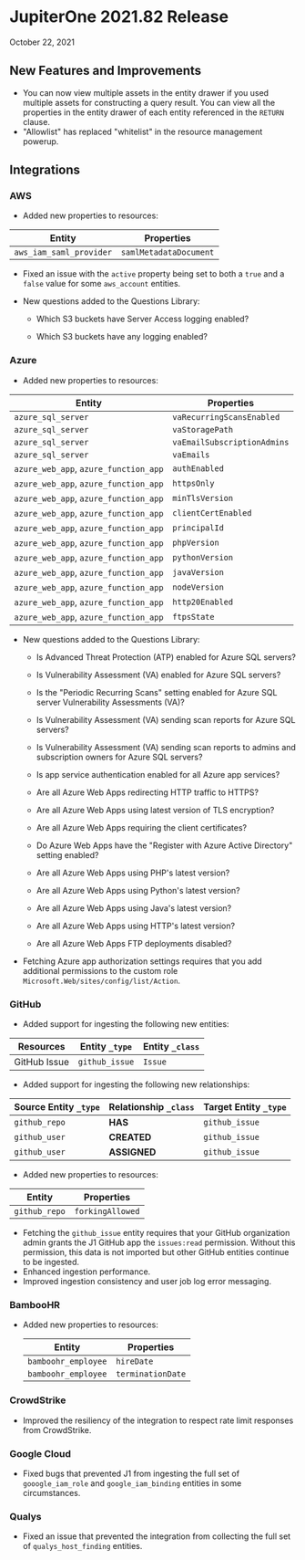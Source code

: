 # JupiterOne 2021.82 Release

October 22, 2021 

## New Features and Improvements

- You can now view multiple assets in the entity drawer if you used multiple assets for constructing a query result. You can view all the properties in the entity drawer of each entity referenced in the `RETURN` clause.
- "Allowlist" has replaced "whitelist" in the resource management powerup.

## Integrations

### AWS

- Added new properties to resources:

| Entity                  | Properties             |
| ----------------------- | ---------------------- |
| `aws_iam_saml_provider` | `samlMetadataDocument` |

- Fixed an issue with the `active` property being set to both a  `true` and a `false` value for some `aws_account` entities.
- New questions added to the Questions Library:

  - Which S3 buckets have Server Access logging enabled?

  - Which S3 buckets have any logging enabled?

### Azure

- Added new properties to resources:

| Entity                                | Properties                  |
| ------------------------------------- | --------------------------- |
| `azure_sql_server`                    | `vaRecurringScansEnabled`   |
| `azure_sql_server`                    | `vaStoragePath`             |
| `azure_sql_server`                    | `vaEmailSubscriptionAdmins` |
| `azure_sql_server`                    | `vaEmails`                  |
| `azure_web_app`, `azure_function_app` | `authEnabled`               |
| `azure_web_app`, `azure_function_app` | `httpsOnly`                 |
| `azure_web_app`, `azure_function_app` | `minTlsVersion`             |
| `azure_web_app`, `azure_function_app` | `clientCertEnabled`         |
| `azure_web_app`, `azure_function_app` | `principalId`               |
| `azure_web_app`, `azure_function_app` | `phpVersion`                |
| `azure_web_app`, `azure_function_app` | `pythonVersion`             |
| `azure_web_app`, `azure_function_app` | `javaVersion`               |
| `azure_web_app`, `azure_function_app` | `nodeVersion`               |
| `azure_web_app`, `azure_function_app` | `http20Enabled`             |
| `azure_web_app`, `azure_function_app` | `ftpsState`                 |

- New questions added to the Questions Library:

  - Is Advanced Threat Protection (ATP) enabled for Azure SQL servers?

  - Is Vulnerability Assessment (VA) enabled for Azure SQL servers?

  - Is the "Periodic Recurring Scans" setting enabled for Azure SQL
    server Vulnerability Assessments (VA)?
  - Is Vulnerability Assessment (VA) sending scan reports for
    Azure SQL servers?
  - Is Vulnerability Assessment (VA) sending scan reports to admins and
    subscription owners for Azure SQL servers?
  - Is app service authentication enabled for all Azure app services?

  - Are all Azure Web Apps redirecting HTTP traffic to HTTPS?

  - Are all Azure Web Apps using latest version of TLS encryption?

  - Are all Azure Web Apps requiring the client certificates?

  - Do Azure Web Apps have the "Register with Azure Active Directory"
    setting enabled?
  - Are all Azure Web Apps using PHP's latest version?

  - Are all Azure Web Apps using Python's latest version?

  - Are all Azure Web Apps using Java's latest version?

  - Are all Azure Web Apps using HTTP's latest version?

  - Are all Azure Web Apps FTP deployments disabled?

- Fetching Azure app authorization settings requires that you add additional
  permissions to the custom role `Microsoft.Web/sites/config/list/Action`.

### GitHub

- Added support for ingesting the following new entities:

| Resources    | Entity `_type` | Entity `_class` |
| ------------ | -------------- | --------------- |
| GitHub Issue | `github_issue` | `Issue`         |

- Added support for ingesting the following new relationships:

| Source Entity `_type` | Relationship `_class` | Target Entity `_type` |
| --------------------- | --------------------- | --------------------- |
| `github_repo`         | **HAS**               | `github_issue`        |
| `github_user`         | **CREATED**           | `github_issue`        |
| `github_user`         | **ASSIGNED**          | `github_issue`        |

- Added new properties to resources:

| Entity        | Properties       |
| ------------- | ---------------- |
| `github_repo` | `forkingAllowed` |

- Fetching the `github_issue` entity requires that your GitHub organization
  admin grants the J1 GitHub app the `issues:read` permission. Without this
  permission, this data is not imported but other GitHub entities continue
  to be ingested.
- Enhanced ingestion performance.
- Improved ingestion consistency and user job log error messaging.

### BambooHR

- Added new properties to resources:

  | Entity              | Properties        |
  | ------------------- | ----------------- |
  | `bamboohr_employee` | `hireDate`        |
  | `bamboohr_employee` | `terminationDate` |

### CrowdStrike

- Improved the resiliency of the integration to respect rate limit responses from CrowdStrike.

### Google Cloud

- Fixed bugs that prevented J1 from ingesting the full set of `gooogle_iam_role` and `google_iam_binding` entities in some circumstances.

### Qualys

- Fixed an issue that prevented the integration from collecting the full set of
  `qualys_host_finding` entities.
